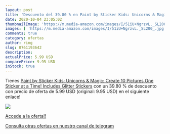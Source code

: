 ```yaml
---
layout: post
title: 'Descuento del 39.80 % en Paint by Sticker Kids: Unicorns & Magic:'
date: 2020-10-04 23:05:02
thumbnailImage: 'https://m.media-amazon.com/images/I/51iU+NgrzvL._SL200_.jpg'
images: [ 'https://m.media-amazon.com/images/I/51iU+NgrzvL._SL200_.jpg' ]
comments: true
category: ofertas
author: ring
slug: 0761193642
description:
actualPrice: 5.99 USD
comparePrice: 9.95 USD
inStock: true
---
```


Tienes [Paint by Sticker Kids: Unicorns & Magic: Create 10 Pictures One Sticker at a Time! Includes Glitter Stickers](https://www.amazon.com/dp/0761193642/?tag=redken08-20) con un 39.80 % de descuento con precio de oferta de 5.99 USD (original: 9.95 USD) en el siguiente enlace!

[![](https://m.media-amazon.com/images/I/51iU+NgrzvL._SL200_.jpg)](https://www.amazon.com/dp/0761193642/?tag=redken08-20)

[Accede a la oferta!!](https://www.amazon.com/dp/0761193642/?tag=redken08-20)

[Consulta otras ofertas en nuestro canal de telegram](https://t.me/s/ofertas25)
